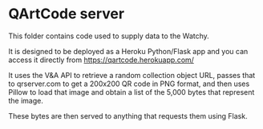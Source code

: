 # QArtCode server

This folder contains code used to supply data to the Watchy.

It is designed to be deployed as a Heroku Python/Flask app and you can access it directly from https://qartcode.herokuapp.com/

It uses the V&A API to retrieve a random collection object URL, passes that to qrserver.com to get a 200x200 QR code in PNG format, and then uses Pillow to load that image and obtain a list of the 5,000 bytes that represent the image.

These bytes are then served to anything that requests them using Flask.